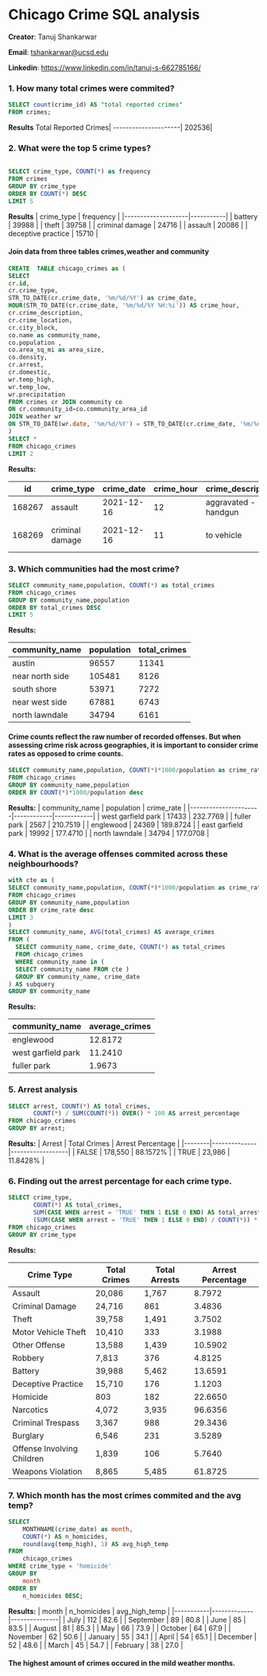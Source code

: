 # Chicago Crime SQL analysis

**Creator**: Tanuj Shankarwar

**Email**: tshankarwar@ucsd.edu

**Linkedin**: https://www.linkedin.com/in/tanuj-s-662785166/


### 1. How many total crimes were commited?


````sql
SELECT count(crime_id) AS "total reported crimes"
FROM crimes;
````
**Results**
Total Reported Crimes|
---------------------|
202536|


### 2. What were the top 5 crime types?

````sql

SELECT crime_type, COUNT(*) as frequency
FROM crimes 
GROUP BY crime_type 
ORDER BY COUNT(*) DESC 
LIMIT 5 
````
**Results**
| crime_type         | frequency |
|--------------------|-----------|
| battery            | 39988     |
| theft              | 39758     |
| criminal damage    | 24716     |
| assault            | 20086     |
| deceptive practice | 15710     |

#### Join data from three tables crimes,weather and community

````sql
CREATE  TABLE chicago_crimes as (
SELECT 
cr.id, 
cr.crime_type,
STR_TO_DATE(cr.crime_date, '%m/%d/%Y') as crime_date,
HOUR(STR_TO_DATE(cr.crime_date, '%m/%d/%Y %H:%i')) AS crime_hour,
cr.crime_description,
cr.crime_location,
cr.city_block,
co.name as community_name,
co.population ,
co.area_sq_mi as area_size,
co.density,
cr.arrest, 
cr.domestic,
wr.temp_high, 
wr.temp_low, 
wr.precipitation 
FROM crimes cr JOIN community co 
ON cr.community_id=co.community_area_id
JOIN weather wr 
ON STR_TO_DATE(wr.date, '%m/%d/%Y') = STR_TO_DATE(cr.crime_date, '%m/%d/%Y')
)
SELECT *
FROM chicago_crimes
LIMIT 2
````
**Results:**

| id     | crime_type        | crime_date | crime_hour | crime_description        | crime_location                        | city_block       | community_name | population | area_size | density   | arrest | domestic | temp_high | temp_low | precipitation |
|--------|-------------------|------------|------------|--------------------------|---------------------------------------|------------------|----------------|------------|-----------|-----------|--------|----------|-----------|----------|----------------|
| 168267 | assault           | 2021-12-16 | 12         | aggravated - handgun     | alley                                 | 47th st          | brighton park  | 45053      | 2.72      | 16563.6   | FALSE  | FALSE    | 66        | 32       |                |
| 168269 | criminal damage   | 2021-12-16 | 11         | to vehicle               | parking lot / garage (non residential) | spaulding ave    | avondale       | 36257      | 1.98      | 18311.62  | FALSE  | FALSE    | 66        | 32       |                |


### 3. Which communities had the most crime?

````sql
SELECT community_name,population, COUNT(*) as total_crimes
FROM chicago_crimes
GROUP BY community_name,population
ORDER BY total_crimes DESC
LIMIT 5
````
**Results:**

| community_name    | population | total_crimes |
|-------------------|------------|--------------|
| austin            | 96557      | 11341        |
| near north side   | 105481     | 8126         |
| south shore       | 53971      | 7272         |
| near west side    | 67881      | 6743         |
| north lawndale    | 34794      | 6161         |

#### Crime counts reflect the raw number of recorded offenses. But when assessing crime risk across geographies, it is important to consider crime rates as opposed to crime counts.

````sql
SELECT community_name,population, COUNT(*)*1000/population as crime_rate 
FROM chicago_crimes
GROUP BY community_name,population
ORDER BY COUNT(*)*1000/population desc
````
**Results:**
| community_name       | population | crime_rate |
|----------------------|------------|------------|
| west garfield park   | 17433      | 232.7769   |
| fuller park          | 2567       | 210.7519   |
| englewood            | 24369      | 189.8724   |
| east garfield park   | 19992      | 177.4710   |
| north lawndale       | 34794      | 177.0708   |

### 4. What is the average offenses commited  across these neighbourhoods?
````sql
with cte as (
SELECT community_name,population, COUNT(*)*1000/population as crime_rate 
FROM chicago_crimes
GROUP BY community_name,population
ORDER BY crime_rate desc
LIMIT 3 
)
SELECT community_name, AVG(total_crimes) AS average_crimes
FROM (
  SELECT community_name, crime_date, COUNT(*) as total_crimes
  FROM chicago_crimes
  WHERE community_name in (
  SELECT community_name FROM cte )
  GROUP BY community_name, crime_date
) AS subquery
GROUP BY community_name
````
**Results:**

| community_name       | average_crimes |
|----------------------|----------------|
| englewood            | 12.8172        |
| west garfield park   | 11.2410        |
| fuller park          | 1.9673         |

### 5. Arrest analysis

````sql
SELECT arrest, COUNT(*) AS total_crimes, 
       COUNT(*) / SUM(COUNT(*)) OVER() * 100 AS arrest_percentage
FROM chicago_crimes
GROUP BY arrest;
````

**Results:**
| Arrest | Total Crimes | Arrest Percentage |
|--------|--------------|------------------|
| FALSE  | 178,550      | 88.1572%         |
| TRUE   | 23,986       | 11.8428%         |


### 6. Finding out the arrest percentage for each crime type.

````sql
SELECT crime_type, 
       COUNT(*) AS total_crimes,
       SUM(CASE WHEN arrest = 'TRUE' THEN 1 ELSE 0 END) AS total_arrests,
       (SUM(CASE WHEN arrest = 'TRUE' THEN 1 ELSE 0 END) / COUNT(*)) * 100 AS arrest_percentage
FROM chicago_crimes
GROUP BY crime_type
````
**Results:**

| Crime Type                      | Total Crimes | Total Arrests | Arrest Percentage |
|--------------------------------|--------------|---------------|------------------|
| Assault                        | 20,086       | 1,767         | 8.7972           |
| Criminal Damage                | 24,716       | 861           | 3.4836           |
| Theft                          | 39,758       | 1,491         | 3.7502           |
| Motor Vehicle Theft            | 10,410       | 333           | 3.1988           |
| Other Offense                   | 13,588       | 1,439         | 10.5902          |
| Robbery                        | 7,813        | 376           | 4.8125           |
| Battery                        | 39,988       | 5,462         | 13.6591          |
| Deceptive Practice              | 15,710       | 176           | 1.1203           |
| Homicide                       | 803          | 182           | 22.6650          |
| Narcotics                      | 4,072        | 3,935         | 96.6356          |
| Criminal Trespass               | 3,367        | 988           | 29.3436          |
| Burglary                       | 6,546        | 231           | 3.5289           |
| Offense Involving Children     | 1,839        | 106           | 5.7640           |
| Weapons Violation              | 8,865        | 5,485         | 61.8725          |

### 7. Which month has the most crimes commited and the avg temp?


````sql
SELECT
	MONTHNAME(crime_date) as month,
	COUNT(*) AS n_homicides,
	round(avg(temp_high), 1) AS avg_high_temp
FROM
	chicago_crimes
WHERE crime_type = 'homicide'
GROUP BY
	month
ORDER BY
	n_homicides DESC;
````

**Results:**
| month     | n_homicides | avg_high_temp |
|-----------|-------------|---------------|
| July      | 112         | 82.6          |
| September | 89          | 80.8          |
| June      | 85          | 83.5          |
| August    | 81          | 85.3          |
| May       | 66          | 73.9          |
| October   | 64          | 67.9          |
| November  | 62          | 50.6          |
| January   | 55          | 34.1          |
| April     | 54          | 65.1          |
| December  | 52          | 48.6          |
| March     | 45          | 54.7          |
| February  | 38          | 27.0          |

#### The highest amount of crimes occured in the mild weather months.
